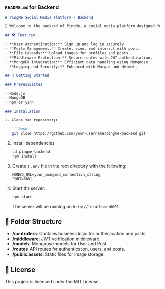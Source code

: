 ### `README.md` for Backend

```markdown
# PingMe Social Media Platform - Backend

🚀 Welcome to the backend of PingMe, a social media platform designed for seamless social interactions! This Node.js server handles authentication, user management, and post creation, with secure file storage and API routes.

## 🛠️ Features

- **User Authentication:** Sign up and log in securely.
- **Posts Management:** Create, view, and interact with posts.
- **File Uploads:** Upload images for profiles and posts.
- **Middleware Protection:** Secure routes with JWT authentication.
- **MongoDB Integration:** Efficient data handling using Mongoose.
- **Logging and Security:** Enhanced with Morgan and Helmet.

## 🚀 Getting Started

### Prerequisites

- Node.js
- MongoDB
- npm or yarn

### Installation

1. Clone the repository:

   ```bash
   git clone https://github.com/your-username/pingme-backend.git
   ```

2. Install dependencies:

   ```bash
   cd pingme-backend
   npm install
   ```

3. Create a `.env` file in the root directory with the following:

   ```
   MONGO_URL=your_mongodb_connection_string
   PORT=6001
   ```

4. Start the server:

   ```bash
   npm start
   ```

   The server will be running on `http://localhost:6001`.

## 📁 Folder Structure

- **/controllers**: Contains business logic for authentication and posts.
- **/middleware**: JWT verification middleware.
- **/models**: Mongoose models for User and Post.
- **/routes**: API routes for authentication, users, and posts.
- **/public/assets**: Static files for image storage.

## 📜 License

This project is licensed under the MIT License.
